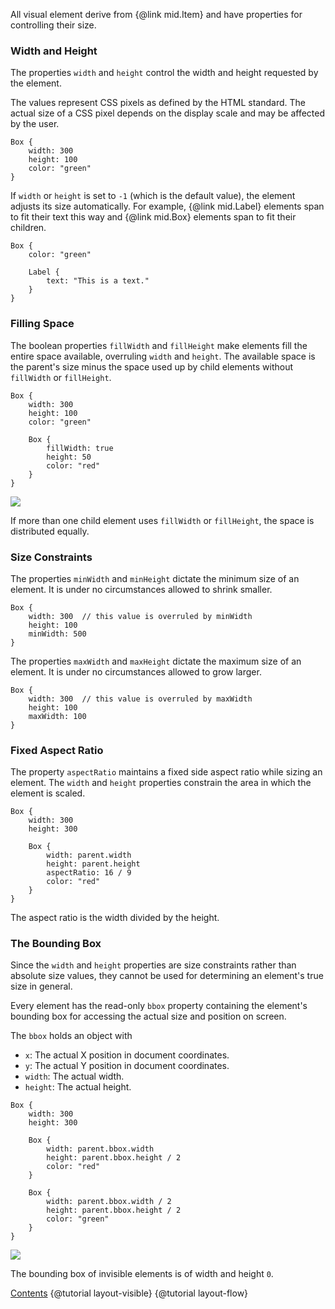 All visual element derive from {@link mid.Item} and have properties for controlling
their size.

### Width and Height

The properties `width` and `height` control the width and height requested by
the element.

The values represent CSS pixels as defined by the HTML standard. The actual size
of a CSS pixel depends on the display scale and may be affected by the user.

```
Box {
    width: 300
    height: 100
    color: "green"
}
```

If `width` or `height` is set to `-1` (which is the default value), the element
adjusts its size automatically. For example, {@link mid.Label} elements span
to fit their text this way and {@link mid.Box} elements span to fit their children.

```
Box {
    color: "green"

    Label {
        text: "This is a text."
    }
}
```

### Filling Space

The boolean properties `fillWidth` and `fillHeight` make elements fill the
entire space available, overruling `width` and `height`. The available space
is the parent's size minus the space used up by child elements without
`fillWidth` or `fillHeight`.

```
Box {
    width: 300
    height: 100
    color: "green"

    Box {
        fillWidth: true
        height: 50
        color: "red"
    }
}
```

![](images/layout-size-01.png)

If more than one child element uses `fillWidth` or `fillHeight`, the space
is distributed equally.

### Size Constraints

The properties `minWidth` and `minHeight` dictate the minimum size of an element.
It is under no circumstances allowed to shrink smaller.

```
Box {
    width: 300  // this value is overruled by minWidth
    height: 100
    minWidth: 500
}
```

The properties `maxWidth` and `maxHeight` dictate the maximum size of an element.
It is under no circumstances allowed to grow larger.

```
Box {
    width: 300  // this value is overruled by maxWidth
    height: 100
    maxWidth: 100
}
```

### Fixed Aspect Ratio

The property `aspectRatio` maintains a fixed side aspect ratio while sizing
an element. The `width` and `height` properties constrain the area in which
the element is scaled.

```
Box {
    width: 300
    height: 300
    
    Box {
        width: parent.width
        height: parent.height
        aspectRatio: 16 / 9
        color: "red"
    }
}
```

The aspect ratio is the width divided by the height.

### The Bounding Box

Since the `width` and `height` properties are size constraints rather than absolute
size values, they cannot be used for determining an element's true size in general.

Every element has the read-only `bbox` property containing the element's bounding box for
accessing the actual size and position on screen.

The `bbox` holds an object with
* `x`: The actual X position in document coordinates.
* `y`: The actual Y position in document coordinates.
* `width`: The actual width.
* `height`: The actual height.

```
Box {
    width: 300
    height: 300

    Box {
        width: parent.bbox.width
        height: parent.bbox.height / 2
        color: "red"
    }

    Box {
        width: parent.bbox.width / 2
        height: parent.bbox.height / 2
        color: "green"
    }
}
```

![](images/layout-size-02.png)

The bounding box of invisible elements is of width and height `0`.

<div class="navstrip">
<span class="go-home"><a href="index.html">Contents</a></span>
<span class="go-previous">{@tutorial layout-visible}</span>
<span class="go-next">{@tutorial layout-flow}</span>
</div>
